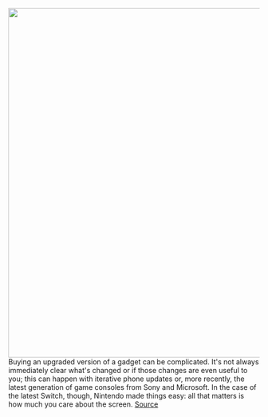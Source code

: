 <img src='https://cdn.vox-cdn.com/thumbor/Vd_Jszzx1zW9Gn9dJiQVOCNI_YE=/0x0:2040x1360/1200x675/filters:focal(895x533:1221x859)/cdn.vox-cdn.com/uploads/chorus_image/image/69958631/cfaulkner_210921_4751_0004.0.jpg' width='700px' /><br/>
Buying an upgraded version of a gadget can be complicated. It's not always immediately clear what's changed or if those changes are even useful to you; this can happen with iterative phone updates or, more recently, the latest generation of game consoles from Sony and Microsoft. In the case of the latest Switch, though, Nintendo made things easy: all that matters is how much you care about the screen.
<a href='https://www.theverge.com/games/22711889/nintendo-switch-oled-review'> Source <a/>